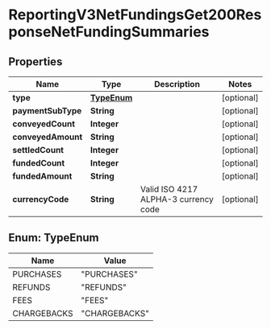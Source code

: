 
# ReportingV3NetFundingsGet200ResponseNetFundingSummaries

## Properties
Name | Type | Description | Notes
------------ | ------------- | ------------- | -------------
**type** | [**TypeEnum**](#TypeEnum) |  |  [optional]
**paymentSubType** | **String** |  |  [optional]
**conveyedCount** | **Integer** |  |  [optional]
**conveyedAmount** | **String** |  |  [optional]
**settledCount** | **Integer** |  |  [optional]
**fundedCount** | **Integer** |  |  [optional]
**fundedAmount** | **String** |  |  [optional]
**currencyCode** | **String** | Valid ISO 4217 ALPHA-3 currency code |  [optional]


<a name="TypeEnum"></a>
## Enum: TypeEnum
Name | Value
---- | -----
PURCHASES | &quot;PURCHASES&quot;
REFUNDS | &quot;REFUNDS&quot;
FEES | &quot;FEES&quot;
CHARGEBACKS | &quot;CHARGEBACKS&quot;



